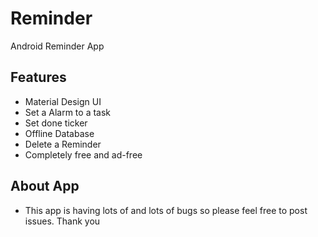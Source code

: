 # Reminder
Android Reminder App

Features
-------

- Material Design UI
- Set a Alarm to a task 
- Set done ticker
- Offline Database 
- Delete a Reminder 
- Completely free and ad-free
 
About App
-------
- This app is having lots of and lots of bugs so please feel free to post issues. Thank you 
